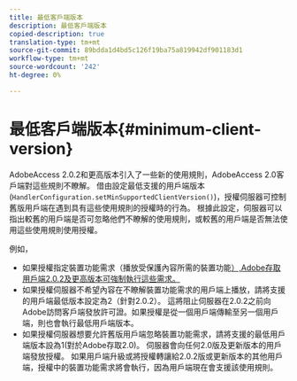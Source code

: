 ```yaml
---
title: 最低客戶端版本
description: 最低客戶端版本
copied-description: true
translation-type: tm+mt
source-git-commit: 89bdda1d4bd5c126f19ba75a819942df901183d1
workflow-type: tm+mt
source-wordcount: '242'
ht-degree: 0%

---
```



# 最低客戶端版本{#minimum-client-version}

AdobeAccess 2.0.2和更高版本引入了一些新的使用規則，AdobeAccess 2.0客戶端對這些規則不瞭解。 借由設定最低支援的用戶端版本(`HandlerConfiguration.setMinSupportedClientVersion()`)，授權伺服器可控制舊版用戶端在遇到具有這些使用規則的授權時的行為。 根據此設定，伺服器可以指出較舊的用戶端是否可忽略他們不瞭解的使用規則，或較舊的用戶端是否無法使用這些使用規則使用授權。

例如，

* 如果授權指定裝置功能需求（播放受保護內容所需的裝置功能[）,Adobe存取用戶端2.0.2及更高版本可強制執行這些需求。](../../../aaxs-protecting-content/content-introduction/content-usage-rules/content-runtime-application-restrictions/content-device-capabilities.md)
* 如果授權伺服器不希望內容在不瞭解裝置功能需求的用戶端上播放，請將支援的用戶端最低版本設定為2（針對2.0.2）。 這將阻止伺服器在2.0.2之前向Adobe訪問客戶端發放許可證。如果授權是從一個用戶端傳輸至另一個用戶端，則也會執行最低用戶端版本。
* 如果授權伺服器想要允許舊版用戶端忽略裝置功能需求，請將支援的最低用戶端版本設為1(對於Adobe存取2.0)。 伺服器會向任何2.0版及更新版本的用戶端發放授權。 如果用戶端升級或將授權轉讓給2.0.2版或更新版本的其他用戶端，授權中的裝置功能需求將會執行，因為用戶端現在會支援該使用規則。

